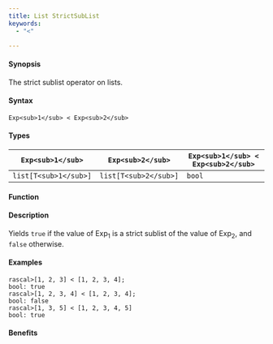 ```yaml
---
title: List StrictSubList
keywords:
  - "<"

---
```


#### Synopsis

The strict sublist operator on lists.

#### Syntax

`Exp<sub>1</sub> < Exp<sub>2</sub>`

#### Types


| `Exp<sub>1</sub>`     |  `Exp<sub>2</sub>`     | `Exp<sub>1</sub> < Exp<sub>2</sub>`  |
| --- | --- | --- |
| `list[T<sub>1</sub>]` |  `list[T<sub>2</sub>]` | `bool`               |


#### Function

#### Description

Yields `true` if the value of Exp<sub>1</sub> is a strict sublist of the value of Exp<sub>2</sub>,  and `false` otherwise.

#### Examples


```rascal-shell
rascal>[1, 2, 3] < [1, 2, 3, 4];
bool: true
rascal>[1, 2, 3, 4] < [1, 2, 3, 4];
bool: false
rascal>[1, 3, 5] < [1, 2, 3, 4, 5]
bool: true
```

#### Benefits


